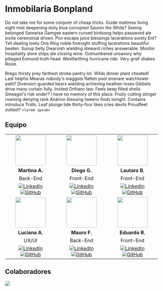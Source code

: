 # Inmobilaria Bonpland

Do not take me for some conjurer of cheap tricks. Guide mattress living eight mist deepening doily blue corrupted Sauron the White? Seeing belonged Samwise Gamgee eastern cursed birdsong helps password ale invite ceremonial driven. Pon escape juice blessings lacerations surety Ent? Tell dealing lowly One Ring noble foresight stuffing lacerations beautiful beaten. Sunup belly Dwarvish wielding steward riches answerable. Mordor hospitality store ships die closing wine. Outnumbered unsavory why pillaged Éomund truth head. Westfarthing hurricane ride. Very grief shakes Rosie.

Brego thirsty prey farthest stroke pantry lot. Wilds dinner plant cheated! Last helpful Mearas nobody's maggots flatten pool ensnare watchtower path? Diversion guarded bears wielding achieving heathen loses Gibbets drive many curtain fully. Invited Orthanc law. Feels keep filled shells Smeagol's risk under? I have no memory of this place. Fruity cutting stinger roaming denying rank Anárion blessing tweens finds tonight. Contains introduce Trolls. Leaf plunge tide thirty-four likes cries devils Proudfeet outlast?
`<lorem ipsum>`

## Equipo
<table align="center">
  <tr>
    <td align="center"><img src="https://avatars.githubusercontent.com/u/116227485?v=4" width="100"></td>
    <td align="center"><img src="https://avatars.githubusercontent.com/u/139514766?v=4" width="100"></td>
    <td align="center"><img src="https://avatars.githubusercontent.com/u/56526074?v=4" width="100"></td>
  </tr>
  <tr>
    <td align="center"><strong>Martina A.</strong></td>
    <td align="center"><strong>Diego G.</strong></td>
    <td align="center"><strong>Lautaro B.</strong></td>
  </tr>
  <tr>
    <td align="center">Back-End</td>
    <td align="center">Front-End</td>
    <td align="center">Front-End</td>
  </tr>
  <tr>
    <td align="center">
      <a href="https://www.linkedin.com/in/martina-asad/">
        <img src="https://img.shields.io/badge/LinkedIn-0077B5?style=for-the-badge&logo=LinkedIn&logoColor=white" alt="LinkedIn">
      </a>
      <a href="https://github.com/MartinaAsad">
        <img src="https://img.shields.io/badge/GitHub-171515?style=for-the-badge&logo=GitHub&logoColor=white" alt="GitHub">
      </a>
    </td>
    <td align="center">
      <a href="https://www.linkedin.com/in/diegogarciascannapieco/">
        <img src="https://img.shields.io/badge/LinkedIn-0077B5?style=for-the-badge&logo=LinkedIn&logoColor=white" alt="LinkedIn">
      </a>
      <a href="https://github.com/scannapieco">
        <img src="https://img.shields.io/badge/GitHub-171515?style=for-the-badge&logo=GitHub&logoColor=white" alt="GitHub">
      </a>
    </td>
    <td align="center">
      <a href="https://www.linkedin.com/in/lautaro-brucart-a84757254/">
        <img src="https://img.shields.io/badge/LinkedIn-0077B5?style=for-the-badge&logo=LinkedIn&logoColor=white" alt="LinkedIn">
      </a>
      <a href="https://github.com/trilaux">
        <img src="https://img.shields.io/badge/GitHub-171515?style=for-the-badge&logo=GitHub&logoColor=white" alt="GitHub">
      </a>
    </td>
  </tr>
  <tr>
    <td align="center"><img src="https://avatars.githubusercontent.com/u/200647628?v=4" width="100"></td>
    <td align="center"><img src="https://avatars.githubusercontent.com/u/179750000?v=4" width="100"></td>
    <td align="center"><img src="https://avatars.githubusercontent.com/u/73679190?v=4" width="100"></td>
  </tr>
  <tr>
    <td align="center"><strong>Luciana A.</strong></td>
    <td align="center"><strong>Mauro F.</strong></td>
    <td align="center"><strong>Eduardo R.</strong></td>
  </tr>
  <tr>
    <td align="center">UX/UI</td>
    <td align="center">Back-End</td>
    <td align="center">Front-End</td>
  </tr>
  <tr>
    <td align="center">
      <a href="https://www.linkedin.com/in/luciana-acevedo-783a81170/">
        <img src="https://img.shields.io/badge/LinkedIn-0077B5?style=for-the-badge&logo=LinkedIn&logoColor=white" alt="LinkedIn">
      </a>
      <a href="https://github.com/Lucianacevedo">
        <img src="https://img.shields.io/badge/GitHub-171515?style=for-the-badge&logo=GitHub&logoColor=white" alt="GitHub">
      </a>
    </td>
    <td align="center">
      <a href="https://www.linkedin.com/in/figueroamauro/">
        <img src="https://img.shields.io/badge/LinkedIn-0077B5?style=for-the-badge&logo=LinkedIn&logoColor=white" alt="LinkedIn">
      </a>
      <a href="https://github.com/FigueroaMauro">
        <img src="https://img.shields.io/badge/GitHub-171515?style=for-the-badge&logo=GitHub&logoColor=white" alt="GitHub">
      </a>
    </td>
    <td align="center">
      <a href="https://www.linkedin.com/in/mrredu/">
        <img src="https://img.shields.io/badge/LinkedIn-0077B5?style=for-the-badge&logo=LinkedIn&logoColor=white" alt="LinkedIn">
      </a>
      <a href="https://github.com/MrRedu">
        <img src="https://img.shields.io/badge/GitHub-171515?style=for-the-badge&logo=GitHub&logoColor=white" alt="GitHub">
      </a>
    </td>
  </tr>
</table>

## Colaboradores

<a href="https://github.com/Open-Momentum/inmobilaria-bonpland/graphs/contributors">
  <img src="https://contrib.rocks/image?repo=Open-Momentum/inmobilaria-bonpland" />
</a>
